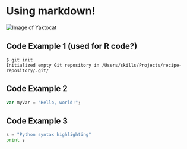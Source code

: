 # Using markdown!
![Image of Yaktocat](https://octodex.github.com/images/yaktocat.png)

## Code Example 1 (used for R code?)
```
$ git init
Initialized empty Git repository in /Users/skills/Projects/recipe-repository/.git/
```

## Code Example 2
``` javascript
var myVar = "Hello, world!";
```

## Code Example 3
``` python
s = "Python syntax highlighting"
print s
```
